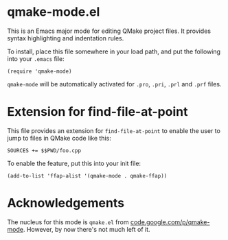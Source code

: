 # qmake-mode.el

This is an Emacs major mode for editing QMake project files.
It provides syntax highlighting and indentation rules.

To install, place this file somewhere in your load path, and put the
following into your `.emacs` file:

~~~
(require 'qmake-mode)
~~~

`qmake-mode` will be automatically activated for `.pro`, `.pri`,
`.prl` and `.prf` files.

# Extension for find-file-at-point

This file provides an extension for `find-file-at-point` to enable the
user to jump to files in QMake code like this:

~~~
SOURCES += $$PWD/foo.cpp
~~~

To enable the feature, put this into your init file:

~~~
(add-to-list 'ffap-alist '(qmake-mode . qmake-ffap))
~~~

# Acknowledgements

The nucleus for this mode is `qmake.el` from
[code.google.com/p/qmake-mode](https://code.google.com/p/qmake-mode/).
However, by now there's not much left of it.

